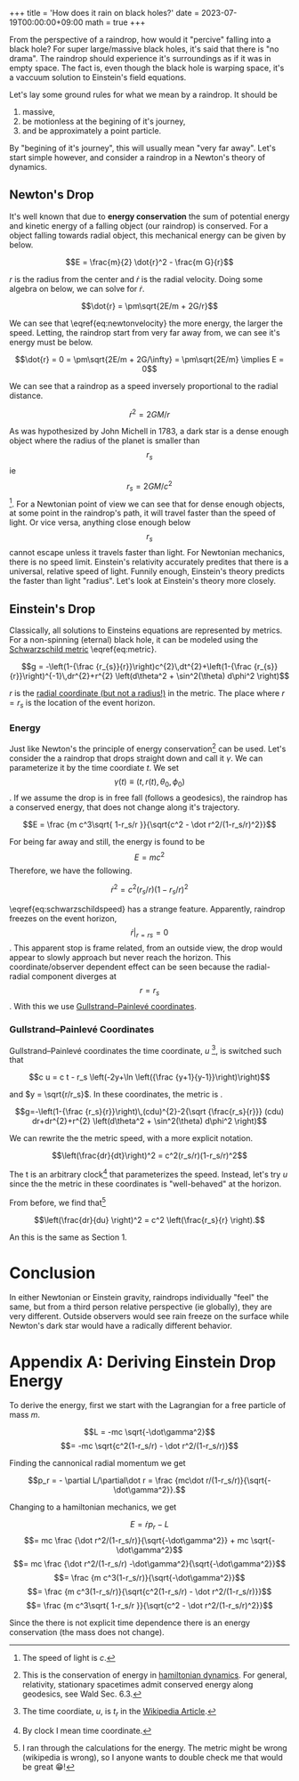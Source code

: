 +++
title = 'How does it rain on black holes?'
date = 2023-07-19T00:00:00+09:00
math = true
+++

From the perspective of a raindrop, how would it "percive" falling into a black hole?
For super large/massive black holes, it's said that there is "no drama". 
The raindrop should experience it's surroundings as if it was in empty space.
The fact is, even though the black hole is warping space, it's a vaccuum solution to
Einstein's field equations.

Let's lay some ground rules for what we mean by a raindrop. It should be

1. massive,
1. be motionless at the begining of it's journey,
1. and be approximately a point particle.

By "begining of it's journey", this will usually mean "very far away".
Let's start simple however, and consider a raindrop in a Newton's theory of dynamics.

## Newton's Drop

It's well known that due to **energy conservation** the sum of potential energy and kinetic energy of a falling object (our raindrop) is conserved.
For a object falling towards radial object, this mechanical energy can be given by below.

$$E = \frac{m}{2} \dot{r}^2 - \frac{m G}{r}$$

$r$ is the radius from the center and $\dot r$ is the radial velocity. Doing some algebra on below, we can solve for $\dot r$. 

$$\dot{r} = \pm\sqrt{2E/m + 2G/r}$$

We can see that \eqref{eq:newtonvelocity} the more energy, the larger the speed.
Letting, the raindrop start from very far away from, we can see it's energy must be below.

$$\dot{r} = 0 = \pm\sqrt{2E/m + 2G/\infty} = \pm\sqrt{2E/m} \implies E = 0$$

We can see that a raindrop as a speed inversely proportional to the radial distance.

$$\dot r^2 = 2 GM/r$$

As was hypothesized by John Michell in 1783, a dark star is a dense enough object where the radius of the planet is smaller than $$r_s$$ ie $$r_s = 2 GM/c^2$$ [^light].
For a Newtonian point of view we can see that for dense enough objects, at some point in the raindrop's path, it will travel faster than the speed of light. 
Or vice versa, anything close enough below $$r_s$$ cannot escape unless it travels faster than light.
For Newtonian mechanics, there is no speed limit.
Einstein's relativity accurately predites that there is a universal, relative speed of light.
Funnily enough, Einstein's theory predicts the faster than light "radius".
Let's look at Einstein's theory more closely.


## Einstein's Drop

Classically, all solutions to Einsteins equations are represented by metrics.
For a non-spinning (eternal) black hole, it can be modeled using the [Schwarzschild metric][metric] \eqref{eq:metric}.

$$g = -\left(1-{\frac {r_{s}}{r}}\right)c^{2}\,dt^{2}+\left(1-{\frac {r_{s}}{r}}\right)^{-1}\,dr^{2}+r^{2} \left(d\theta^2 + \sin^2(\theta) d\phi^2 \right)$$

$r$ is the [radial coordinate (but not a radius!)](../radial_coordinate) in the metric.
The place where $r=r_s$ is the location of the event horizon.

### Energy  

Just like Newton's the principle of energy conservation[^eincons] can be used.
Let's consider the a raindrop that drops straight down and call it $\gamma$.
We can parameterize it by the time coordiate $t$. 
We set $$\gamma(t) \equiv (t, r(t), \theta_0, \phi_0)$$.
If we assume the drop is in free fall (follows a geodesics), the raindrop has a conserved energy, that does not change along it's trajectory.

$$E = \frac {m c^3\sqrt{ 1-r_s/r }}{\sqrt{c^2 - \dot r^2/(1-r_s/r)^2}}$$

For being far away and still, the energy is found to be $$E = mc^2$$
Therefore, we have the following.

$$\dot r^2 = c^2(r_s/r)(1-r_s/r)^2$$

\eqref{eq:schwarzschildspeed} has a strange feature.
Apparently, raindrop freezes on the event horizon, $$\left.\dot r \right\vert_{r=rs} = 0$$.
This apparent stop is frame related, from an outside view, the drop would appear to slowly approach but never reach the horizon.
This coordinate/observer dependent effect can be seen because the radial-radial component diverges at $$r = r_s$$.
With this we use [Gullstrand–Painlevé coordinates][gwcoords].

### Gullstrand–Painlevé Coordinates

Gullstrand–Painlevé coordinates the time coordinate, $u$ [^wikitime], is switched such that

$$c u = c t - r_s \left(-2y+\ln \left({\frac {y+1}{y-1}}\right)\right)$$

and $y = \sqrt{r/r_s}$.
In these coordinates, the metric is .

$$g=-\left(1-{\frac {r_s}{r}}\right)\,(cdu)^{2}-2{\sqrt {\frac{r_s}{r}}} (cdu) dr+dr^{2}+r^{2} \left(d\theta^2 + \sin^2(\theta) d\phi^2 \right)$$

We can rewrite the the metric speed, with a more explicit notation.

$$\left(\frac{dr}{dt}\right)^2 = c^2(r_s/r)(1-r_s/r)^2$$

The t is an arbitrary clock[^timecoord] that parameterizes the speed.
Instead, let's try $u$ since the the metric in these coordinates is "well-behaved" at the horizon.

From before, we find that[^lazy]

$$\left(\frac{dr}{du} \right)^2 = c^2 \left(\frac{r_s}{r} \right).$$

An this is the same as Section 1. 

# Conclusion

In either Newtonian or Einstein gravity, raindrops individually "feel" the same, but from a third person relative perspective (ie globally), they are very different.
Outside observers would see rain freeze on the surface while Newton's dark star would have a radically different behavior.

<!-- ## Einstein's Raindrop Versus Newton's -->

# Appendix A: Deriving Einstein Drop Energy

To derive the energy, first we start with the Lagrangian for a free particle of mass $m$.

$$L = -mc \sqrt{-\dot\gamma^2}$$
$$= -mc \sqrt{c^2(1-r_s/r) - \dot r^2/(1-r_s/r)}$$

Finding the cannonical radial momentum we get

$$p_r = - \partial L/\partial\dot r = \frac {mc\dot r/(1-r_s/r)}{\sqrt{-\dot\gamma^2}}.$$

Changing to a hamiltonian mechanics, we get

$$E = \dot r p_r - L$$
$$= mc \frac {\dot r^2/(1-r_s/r)}{\sqrt{-\dot\gamma^2}} + mc \sqrt{-\dot\gamma^2}$$
$$= mc \frac {\dot r^2/(1-r_s/r) -\dot\gamma^2}{\sqrt{-\dot\gamma^2}}$$
$$= \frac {m c^3(1-r_s/r)}{\sqrt{-\dot\gamma^2}}$$
$$= \frac {m c^3(1-r_s/r)}{\sqrt{c^2(1-r_s/r) - \dot r^2/(1-r_s/r)}}$$
$$= \frac {m c^3\sqrt{ 1-r_s/r }}{\sqrt{c^2 - \dot r^2/(1-r_s/r)^2}}$$

Since the there is not explicit time dependence there is an energy conservation (the mass does not change).

[metric]: https://en.wikipedia.org/wiki/Schwarzschild_metric
[dark star]: https://en.wikipedia.org/wiki/Dark_star_(Newtonian_mechanics)
[hamiltonian dynamics]: https://en.wikipedia.org/wiki/Hamiltonian_mechanics
[gwcoords]: https://en.wikipedia.org/wiki/Gullstrand%E2%80%93Painlev%C3%A9_coordinates

[^light]: The speed of light is $c$.
[^eincons]: This is the conservation of energy in [hamiltonian dynamics][hamiltonian dynamics]. For general, relativity, stationary spacetimes admit conserved energy along geodesics, see Wald Sec. 6.3.
[^wikitime]: The time coordiate, $u$, is $t_r$ in the [Wikipedia Article][gwcoords].
[^timecoord]: By clock I mean time coordinate.
[^lazy]: I ran through the calculations for the energy. The metric might be wrong (wikipedia is wrong), so I anyone wants to double check me that would be great 😁!
